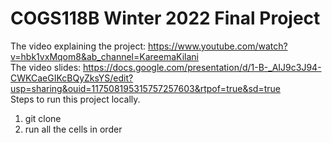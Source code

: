 # COGS118B Winter 2022 Final Project

The video explaining the project: https://www.youtube.com/watch?v=hbk1vxMqom8&ab_channel=KareemaKilani  
The video slides: https://docs.google.com/presentation/d/1-B-_AIJ9c3J94-CWKCaeGIKcBQyZksYS/edit?usp=sharing&ouid=117508195315757257603&rtpof=true&sd=true  
Steps to run this project locally.
1) git clone
2) run all the cells in order
